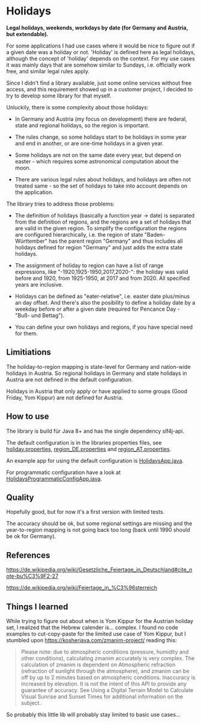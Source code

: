 # Holidays

__Legal holidays, weekends, workdays by date (for Germany and Austria, but extendable).__

For some applications I had use cases where it would be nice to figure out if a given date was a holiday or not. 
'Holiday' is defined here as legal holidays, although the concept of 'holiday' depends on the context. For my use cases
it was mainly days that are somehow similar to Sundays, i.e. officially work free, and similar legal rules apply.

Since I didn't find a library available, just some online services without free access, and this requirement showed 
up in a customer project, I decided to try to develop some library for that myself.

Unluckily, there is some complexity about those holidays:

* In Germany and Austria (my focus on development) there are federal, state and regional holidays, so the region is 
  important.
  
* The rules change, so some holidays start to be holidays in some year and end in another, or are one-time holidays 
  in a given year.
  
* Some holidays are not on the same date every year, but depend on easter - which requires some astronomical computation
  about the moon.

* There are various legal rules about holidays, and holidays are often not treated same - so the set of holidays to take
  into account depends on the application.


The library tries to address those problems:

* The definition of holidays (basically a function year -> date) is separated from the definition of regions, and the
  regions are a set of holidays that are valid in the given region. To simplify the configuration the regions are 
  configured hierarchically, i.e. the region of state "Baden-Württember" has the parent region "Germany" and thus
  includes all holidays defined for region "Germany" and just adds the extra state holidays.
  
* The assignment of holiday to region can have a list of range expressions, like "-1920,1925-1950,2017,2020-":
  the holiday was valid before and 1920, from 1925-1950, at 2017 and from 2020. All specified years are inclusive.
  
* Holidays can be defined as "eater-relative", i.e. easter date plus/minus an day offset. And there's also the posibility
  to define a holiday date by a weekday before or after a given date (required for Pencance Day - "Buß- und Bettag").
  
* You can define your own holidays and regions, if you have special need for them. 

## Limitiations

The holiday-to-region mapping is state-level for Germany and nation-wide holidays in Austria. So regional holidays in
Germany and state holidays in Austria are not defined in the default configuration.

Holidays in Austria that only apply or have applied to some groups (Good Friday, Yom Kippur) are not defined for Austria. 

## How to use

The library is build für Java 8+ and has the single dependency slf4j-api.

The default configuration is in the libraries properties files, see 
[holiday.properties](lib/src/main/resources/holiday.properties), [region_DE.properties](lib/src/main/resources/region_DE.properties)
and [region_AT.properties](lib/src/main/resources/region_AT.properties).

An example app for using the default configuration is [HolidaysApp.java](examples/src/main/java/net/fumix/holidays/HolidaysApp.java).

For programmatic configuration have a look at 
[HolidaysProgrammaticConfigApp.java](examples/src/main/java/net/fumix/holidays/HolidaysProgrammaticConfigApp.java).

## Quality

Hopefully good, but for now it's a first version with limited tests.

The accuracy should be ok, but some regional settings are missing and the year-to-region mapping is not going back too
long (back until 1990 should be ok for Germany).

## References

https://de.wikipedia.org/wiki/Gesetzliche_Feiertage_in_Deutschland#cite_note-bu%C3%9F2-27

https://de.wikipedia.org/wiki/Feiertage_in_%C3%96sterreich

## Things I learned

While trying to figure out about when is Yom Kippur for the Austrian holiday set, I realized that the Hebrew calender
is... complex. I found no code examples to cut-copy-paste for the limited use case of Yom Kippur, but
I stumbled upon https://kosherjava.com/zmanim-project/ reading this:

> Please note: due to atmospheric conditions (pressure, humidity and other conditions), calculating zmanim accurately is 
> very complex. The calculation of zmanim is dependent on Atmospheric refraction (refraction of sunlight through the 
> atmosphere), and zmanim can be off by up to 2 minutes based on atmospheric conditions. Inaccuracy is increased by 
> elevation. It is not the intent of this API to provide any guarantee of accuracy. See Using a Digital Terrain Model 
> to Calculate Visual Sunrise and Sunset Times for additional information on the subject.

So probably this little lib will probably stay limited to basic use cases...
